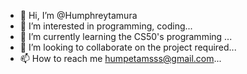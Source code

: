 - 👋 Hi, I’m @Humphreytamura
- 👀 I’m interested in programming, coding...
- 🌱 I’m currently learning the CS50's programming ...
- 💞️ I’m looking to collaborate on the project required...
- 📫 How to reach me humpetamsss@gmail.com...

<!---
Humphreytamura/Humphreytamura is a ✨ special ✨ repository because its `README.md` (this file) appears on your GitHub profile.
You can click the Preview link to take a look at your changes.
--->
